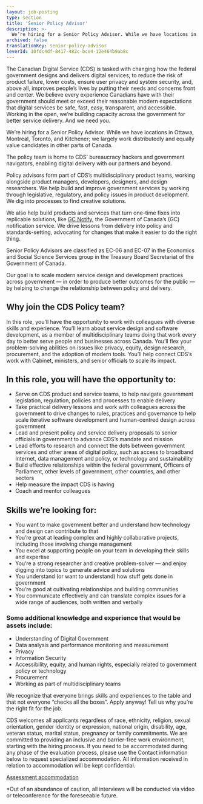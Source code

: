 ```yaml
---
layout: job-posting
type: section
title: 'Senior Policy Advisor'
description: >-
  We’re hiring for a Senior Policy Advisor. While we have locations in Ottawa, Montreal, Toronto, and Kitchener; we largely work distributedly and equally value candidates in other parts of Canada.
archived: false
translationKey: senior-policy-advisor
leverId: 10fdc4df-8417-482c-bce4-12e464b9ab8c
---
```


The Canadian Digital Service (CDS) is tasked with changing how the federal government designs and delivers digital services, to reduce the risk of product failure, lower costs, ensure user privacy and system security, and, above all, improves people’s lives by putting their needs and concerns front and center. We believe every experience Canadians have with their government should meet or exceed their reasonable modern expectations that digital services be safe, fast, easy, transparent, and accessible. Working in the open, we’re building capacity across the government for better service delivery. And we need you.

We’re hiring for a Senior Policy Advisor. While we have locations in Ottawa, Montreal, Toronto, and Kitchener; we largely work distributedly and equally value candidates in other parts of Canada.

The policy team is home to CDS’ bureaucracy hackers and government navigators, enabling digital delivery with our partners and beyond. 

Policy advisors form part of CDS’s multidisciplinary product teams, working alongside product managers, developers, designers, and design researchers. We help build and improve government services by working through legislative, regulatory, and policy issues in product development. We dig into processes to find creative solutions. 

We also help build products and services that turn one-time fixes into replicable solutions, like [GC Notify](https://notification.canada.ca), the Government of Canada’s (GC) notification service. We drive lessons from delivery into policy and standards-setting, advocating for changes that make it easier to do the right thing. 

Senior Policy Advisors are classified as EC-06 and EC-07 in the Economics and Social Science Services group in the Treasury Board Secretariat of the Government of Canada.

Our goal is to scale modern service design and development practices across government — in order to produce better outcomes for the public — by helping to change the relationship between policy and delivery. 

## Why join the CDS Policy team? 

In this role, you’ll have the opportunity to work with colleagues with diverse skills and experience. You’ll learn about service design and software development, as a member of multidisciplinary teams doing that work every day to better serve people and businesses across Canada. You’ll flex your problem-solving abilities on issues like privacy, equity, design research, procurement, and the adoption of modern tools. You’ll help connect  CDS’s work with Cabinet, ministers, and senior officials to scale its impact. 

## In this role, you will have the opportunity to:

- Serve on CDS product and service teams, to help navigate government legislation, regulation, policies and processes to enable delivery
- Take practical delivery lessons and work with colleagues across the government to drive changes to rules, practices and governance to help scale iterative software development and human-centred design across government
- Lead and present policy and service delivery proposals to senior officials in government to advance CDS’s mandate and mission  
- Lead efforts to research and connect the dots between government services and other areas of digital policy, such as access to broadband Internet, data management and policy, or technology and sustainability
- Build effective relationships within the federal government, Officers of Parliament, other levels of government, other countries, and other sectors
- Help measure the impact CDS is having
- Coach and mentor colleagues
 
## Skills we’re looking for:

- You want to make government better and understand how technology and design can contribute to that
- You’re great at leading complex and highly collaborative projects, including those involving change management 
- You excel at supporting people on your team in developing their skills and expertise
- You’re a strong researcher and creative problem-solver — and enjoy digging into topics to generate advice and solutions 
- You understand (or want to understand) how stuff gets done in government
- You’re good at cultivating relationships and building communities
- You communicate effectively and can translate complex issues for a wide range of audiences, both written and verbally

### Some additional knowledge and experience that would be assets include: 
- Understanding of Digital Government
- Data analysis and performance monitoring and measurement
- Privacy
- Information Security
- Accessibility, equity, and human rights, especially related to government policy or technology
- Procurement
- Working as part of multidisciplinary teams

We recognize that everyone brings skills and experiences to the table and that not everyone “checks all the boxes”. Apply anyway! Tell us why you’re the right fit for the job.

CDS welcomes all applicants regardless of race, ethnicity, religion, sexual orientation, gender identity or expression, national origin, disability, age, veteran status, marital status, pregnancy or family commitments. We are committed to providing an inclusive and barrier-free work environment, starting with the hiring process. If you need to be accommodated during any phase of the evaluation process, please use the Contact information below to request specialized accommodation. All information received in relation to accommodation will be kept confidential.

[Assessment accommodation](https://www.canada.ca/en/public-service-commission/services/assessment-accommodation-page.html)

*Out of an abundance of caution, all interviews will be conducted via video or teleconference for the foreseeable future.

